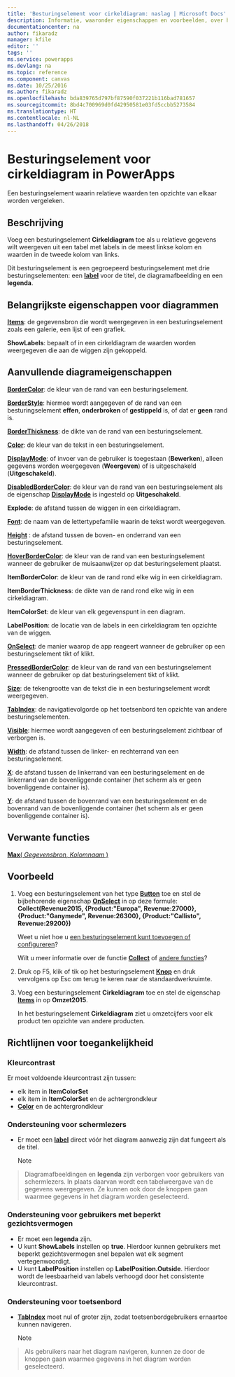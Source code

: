```yaml
---
title: 'Besturingselement voor cirkeldiagram: naslag | Microsoft Docs'
description: Informatie, waaronder eigenschappen en voorbeelden, over het besturingselement Cirkeldiagram
documentationcenter: na
author: fikaradz
manager: kfile
editor: ''
tags: ''
ms.service: powerapps
ms.devlang: na
ms.topic: reference
ms.component: canvas
ms.date: 10/25/2016
ms.author: fikaradz
ms.openlocfilehash: bda839765d797bf87590f037221b116bad781657
ms.sourcegitcommit: 8bd4c700969d0fd42950581e03fd5ccbb5273584
ms.translationtype: HT
ms.contentlocale: nl-NL
ms.lasthandoff: 04/26/2018
---
```

# <a name="pie-chart-control-in-powerapps"></a>Besturingselement voor cirkeldiagram in PowerApps
Een besturingselement waarin relatieve waarden ten opzichte van elkaar worden vergeleken.

## <a name="description"></a>Beschrijving
Voeg een besturingselement **Cirkeldiagram** toe als u relatieve gegevens wilt weergeven uit een tabel met labels in de meest linkse kolom en waarden in de tweede kolom van links.

Dit besturingselement is een gegroepeerd besturingselement met drie besturingselementen: een **[label](control-text-box.md)** voor de titel, de diagramafbeelding en een **legenda**.

## <a name="chart-key-properties"></a>Belangrijkste eigenschappen voor diagrammen
**[Items](properties-core.md)**: de gegevensbron die wordt weergegeven in een besturingselement zoals een galerie, een lijst of een grafiek.

**ShowLabels**: bepaalt of in een cirkeldiagram de waarden worden weergegeven die aan de wiggen zijn gekoppeld.

## <a name="additional-chart-properties"></a>Aanvullende diagrameigenschappen
**[BorderColor](properties-color-border.md)**: de kleur van de rand van een besturingselement.

**[BorderStyle](properties-color-border.md)**: hiermee wordt aangegeven of de rand van een besturingselement **effen**, **onderbroken** of **gestippeld** is, of dat er **geen** rand is.

**[BorderThickness](properties-color-border.md)**: de dikte van de rand van een besturingselement.

**[Color](properties-color-border.md)**: de kleur van de tekst in een besturingselement.

**[DisplayMode](properties-core.md)**: of invoer van de gebruiker is toegestaan (**Bewerken**), alleen gegevens worden weergegeven (**Weergeven**) of is uitgeschakeld (**Uitgeschakeld**).

**[DisabledBorderColor](properties-color-border.md)**: de kleur van de rand van een besturingselement als de eigenschap **[DisplayMode](properties-core.md)** is ingesteld op **Uitgeschakeld**.

**Explode**: de afstand tussen de wiggen in een cirkeldiagram.

**[Font](properties-text.md)**: de naam van de lettertypefamilie waarin de tekst wordt weergegeven.

**[Height](properties-size-location.md)** : de afstand tussen de boven- en onderrand van een besturingselement.

**[HoverBorderColor](properties-color-border.md)**: de kleur van de rand van een besturingselement wanneer de gebruiker de muisaanwijzer op dat besturingselement plaatst.

**ItemBorderColor**: de kleur van de rand rond elke wig in een cirkeldiagram.

**ItemBorderThickness**: de dikte van de rand rond elke wig in een cirkeldiagram.

**ItemColorSet**: de kleur van elk gegevenspunt in een diagram.

**LabelPosition**: de locatie van de labels in een cirkeldiagram ten opzichte van de wiggen.

**[OnSelect](properties-core.md)**: de manier waarop de app reageert wanneer de gebruiker op een besturingselement tikt of klikt.

**[PressedBorderColor](properties-color-border.md)**: de kleur van de rand van een besturingselement wanneer de gebruiker op dat besturingselement tikt of klikt.

**[Size](properties-text.md)**: de tekengrootte van de tekst die in een besturingselement wordt weergegeven.

**[TabIndex](properties-accessibility.md)**: de navigatievolgorde op het toetsenbord ten opzichte van andere besturingselementen.

**[Visible](properties-core.md)**: hiermee wordt aangegeven of een besturingselement zichtbaar of verborgen is.

**[Width](properties-size-location.md)**: de afstand tussen de linker- en rechterrand van een besturingselement.

**[X](properties-size-location.md)**: de afstand tussen de linkerrand van een besturingselement en de linkerrand van de bovenliggende container (het scherm als er geen bovenliggende container is).

**[Y](properties-size-location.md)**: de afstand tussen de bovenrand van een besturingselement en de bovenrand van de bovenliggende container (het scherm als er geen bovenliggende container is).

## <a name="related-functions"></a>Verwante functies
[**Max**( *Gegevensbron*, *Kolomnaam* )](../functions/function-aggregates.md)

## <a name="example"></a>Voorbeeld
1. Voeg een besturingselement van het type **[Button](control-button.md)** toe en stel de bijbehorende eigenschap **[OnSelect](properties-core.md)** in op deze formule:<br>
   **Collect(Revenue2015, {Product:"Europa", Revenue:27000}, {Product:"Ganymede", Revenue:26300}, {Product:"Callisto", Revenue:29200})**
   
    Weet u niet hoe u [een besturingselement kunt toevoegen of configureren](../add-configure-controls.md)?
   
    Wilt u meer informatie over de functie **[Collect](../functions/function-clear-collect-clearcollect.md)** of [andere functies](../formula-reference.md)?
2. Druk op F5, klik of tik op het besturingselement **[Knop](control-button.md)** en druk vervolgens op Esc om terug te keren naar de standaardwerkruimte.
3. Voeg een besturingselement **Cirkeldiagram** toe en stel de eigenschap **[Items](properties-core.md)** in op **Omzet2015**.
   
    In het besturingselement **Cirkeldiagram** ziet u omzetcijfers voor elk product ten opzichte van andere producten.


## <a name="accessibility-guidelines"></a>Richtlijnen voor toegankelijkheid
### <a name="color-contrast"></a>Kleurcontrast
Er moet voldoende kleurcontrast zijn tussen:
* elk item in **ItemColorSet**
* elk item in **ItemColorSet** en de achtergrondkleur
* **[Color](properties-color-border.md)** en de achtergrondkleur

### <a name="screen-reader-support"></a>Ondersteuning voor schermlezers
* Er moet een **[label](control-text-box.md)** direct vóór het diagram aanwezig zijn dat fungeert als de titel.

    > [!NOTE]
> Diagramafbeeldingen en **legenda** zijn verborgen voor gebruikers van schermlezers. In plaats daarvan wordt een tabelweergave van de gegevens weergegeven. Ze kunnen ook door de knoppen gaan waarmee gegevens in het diagram worden geselecteerd.

### <a name="low-vision-support"></a>Ondersteuning voor gebruikers met beperkt gezichtsvermogen
* Er moet een **legenda** zijn.
* U kunt **ShowLabels** instellen op **true**. Hierdoor kunnen gebruikers met beperkt gezichtsvermogen snel bepalen wat elk segment vertegenwoordigt.
* U kunt **LabelPosition** instellen op **LabelPosition.Outside**. Hierdoor wordt de leesbaarheid van labels verhoogd door het consistente kleurcontrast.

### <a name="keyboard-support"></a>Ondersteuning voor toetsenbord
* **[TabIndex](properties-accessibility.md)** moet nul of groter zijn, zodat toetsenbordgebruikers ernaartoe kunnen navigeren.

    > [!NOTE]
> Als gebruikers naar het diagram navigeren, kunnen ze door de knoppen gaan waarmee gegevens in het diagram worden geselecteerd.
